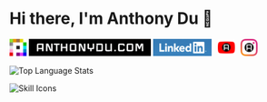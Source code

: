 # Hi there, I'm Anthony Du 👋

[<img src="./assets/Place_2017.svg.png" height="30" />](https://place.anthonydu.com)
[<img src="./assets/anthonydu.com_2x.jpg" height="30" />](https://www.anthonydu.com)
[<img src="./assets/linkedin.png" height="30" />](https://www.linkedin.com/in/antdu/)
&ThinSpace;
[<img src="./assets/yt-chrome.png" height="30" />](https://chromewebstore.google.com/)
&ThinSpace;
[<img src="./assets/ig-chrome.png" height="30" />](https://chromewebstore.google.com/)

<picture><img src="https://github-readme-stats.vercel.app/api/top-langs/?username=anthonydu&layout=compact" alt="Top Language Stats" /></picture>

<picture><img src="https://skillicons.dev/icons?i=java,py,ts,cpp,nextjs,tailwind,supabase,cloudflare&theme=dark" alt="Skill Icons" /></picture>



<!--
**anthonydu/anthonydu** is a ✨ _special_ ✨ repository because its `README.md` (this file) appears on your GitHub profile.

Here are some ideas to get you started:

- 🔭 I’m currently working on ...
- 🌱 I’m currently learning ...
- 👯 I’m looking to collaborate on ...
- 🤔 I’m looking for help with ...
- 💬 Ask me about ...
- 📫 How to reach me: ...
- 😄 Pronouns: ...
- ⚡ Fun fact: ...
-->
